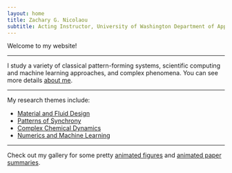 ```yaml
---
layout: home
title: Zachary G. Nicolaou
subtitle: Acting Instructor, University of Washington Department of Applied Mathematics | Washington Research Foundation Postdoctoral Scholar
---
```


Welcome to my website!

---

I study a variety of classical pattern-forming systems, scientific computing and machine learning approaches, and complex phenomena. You can see more details [about me](aboutme.md).

---

My research themes include:
- [Material and Fluid Design](materials.md)
- [Patterns of Synchrony](synchronization.md)
- [Complex Chemical Dynamics](chemistry.md)
- [Numerics and Machine Learning](numerics.md)

---

Check out my gallery for some pretty [animated figures](gallery.md) and [animated paper summaries](gallery2.md).
